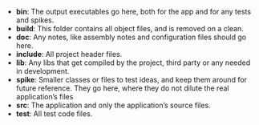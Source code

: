 - __bin__: The output executables go here, both for the app and for any tests and spikes.
- __build__: This folder contains all object files, and is removed on a clean.
- __doc__: Any notes, like assembly notes and configuration files should go here. 
- __include__: All project header files. 
- __lib__: Any libs that get compiled by the project, third party or any needed in development. 
- __spike__: Smaller classes or files to test ideas, and keep them around for future reference. They go here, where they do not dilute the real application’s files
- __src__: The application and only the application’s source files.
- __test__: All test code files.